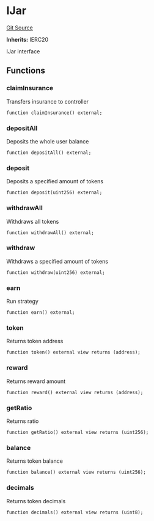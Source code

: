 # IJar
[Git Source](https://github.com/ubiquity/ubiquity-dollar/blob/2f1735fba83e3ef378f1fe9179c677069814edba/src/dollar/interfaces/IJar.sol)

**Inherits:**
IERC20

IJar interface


## Functions
### claimInsurance

Transfers insurance to controller


```solidity
function claimInsurance() external;
```

### depositAll

Deposits the whole user balance


```solidity
function depositAll() external;
```

### deposit

Deposits a specified amount of tokens


```solidity
function deposit(uint256) external;
```

### withdrawAll

Withdraws all tokens


```solidity
function withdrawAll() external;
```

### withdraw

Withdraws a specified amount of tokens


```solidity
function withdraw(uint256) external;
```

### earn

Run strategy


```solidity
function earn() external;
```

### token

Returns token address


```solidity
function token() external view returns (address);
```

### reward

Returns reward amount


```solidity
function reward() external view returns (address);
```

### getRatio

Returns ratio


```solidity
function getRatio() external view returns (uint256);
```

### balance

Returns token balance


```solidity
function balance() external view returns (uint256);
```

### decimals

Returns token decimals


```solidity
function decimals() external view returns (uint8);
```


